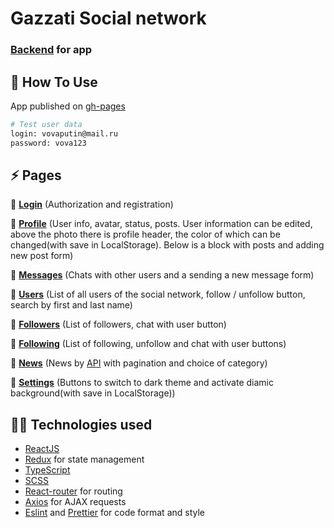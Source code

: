 # Gazzati Social network
### [Backend](https://github.com/gazzati/sc-backend) for app

## 🚀 How To Use

App published on [gh-pages](https://gazzati.github.io/social-network/)

```bash
# Test user data 
login: vovaputin@mail.ru 
password: vova123
```
                    
## :zap: Pages  

:dart: **[Login](https://gazzati.github.io/social-network)** (Authorization and registration)


:dart: **[Profile](https://gazzati.github.io/social-network)** (User info, avatar, status, posts. User information can be edited, above the photo there is profile header, the color of which can be changed(with save in LocalStorage). Below is a block with posts and adding new post form)


:dart:  **[Messages](https://gazzati.github.io/social-network/#/dialogs)** (Chats with other users and a sending a new message form)


:dart:  **[Users](https://gazzati.github.io/social-network/#/users)** (List of all users of the social network, follow / unfollow button, search by first and last name)


:dart: **[Followers](https://gazzati.github.io/social-network/#/followers)** (List of followers, chat with user button)


:dart: **[Following](https://gazzati.github.io/social-network/#/following)** (List of following, unfollow and chat with user buttons)


:dart: **[News](https://gazzati.github.io/social-network/#/news)** (News by [API](https://english.api.rakuten.net/microsoft-azure-org-microsoft-cognitive-services/api/bing-news-search1) with pagination and choice of category)


:dart: **[Settings](https://gazzati.github.io/social-network/#/settings)** (Buttons to switch to dark theme and activate diamic background(with save in LocalStorage))


## :technologist: Technologies used

- [ReactJS](https://reactjs.org/)
- [Redux](https://redux.js.org/) for state management
- [TypeScript](https://www.typescriptlang.org/) 
- [SCSS](https://sass-lang.com/documentation/syntax) 
- [React-router](https://reactrouter.com/web/guides/quick-start) for routing
- [Axios](https://www.npmjs.com/package/axios) for AJAX requests
- [Eslint](https://eslint.org/) and [Prettier](https://prettier.io/) for code format and style
